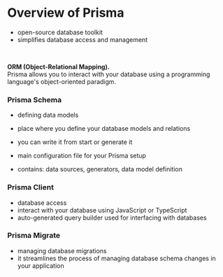 # Overview of Prisma
- open-source database toolkit
- simplifies database access and management

<br/>

**ORM (Object-Relational Mapping).** <br/>Prisma allows you to interact with your database using a programming language's object-oriented paradigm.

### Prisma Schema 
- defining data models
- place where you define your database models and relations
- you can write it from start or generate it

- main configuration file for your Prisma setup
- contains: data sources, generators, data model definition

### Prisma Client 
- database access
- interact with your database using JavaScript or TypeScript
- auto-generated query builder used for interfacing with databases

### Prisma Migrate
- managing database migrations
- it streamlines the process of managing database schema changes in your application


